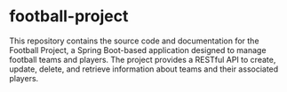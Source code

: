 # football-project
This repository contains the source code and documentation for the Football Project, a Spring Boot-based application designed to manage football teams and players. The project provides a RESTful API to create, update, delete, and retrieve information about teams and their associated players.
